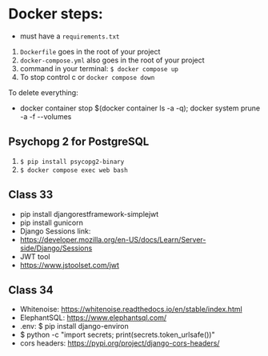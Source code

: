 # Docker steps:

- must have a `requirements.txt`

1. `Dockerfile` goes in the root of your project
2. `docker-compose.yml` also goes in the root of your project
3. command in your terminal: `$ docker compose up`
4. To stop control c or `docker compose down`

To delete everything:
- docker container stop $(docker container ls -a -q); docker system prune -a -f --volumes

##  Psychopg 2 for PostgreSQL
1. `$ pip install psycopg2-binary`
2. `$ docker compose exec web bash`

## Class 33
- pip install djangorestframework-simplejwt
- pip install gunicorn
- Django Sessions link:
- https://developer.mozilla.org/en-US/docs/Learn/Server-side/Django/Sessions
- JWT tool
- https://www.jstoolset.com/jwt

## Class 34
- Whitenoise: https://whitenoise.readthedocs.io/en/stable/index.html
- ElephantSQL: https://www.elephantsql.com/
- .env: $ pip install django-environ
- $ python -c "import secrets; print(secrets.token_urlsafe())"
- cors headers: https://pypi.org/project/django-cors-headers/

